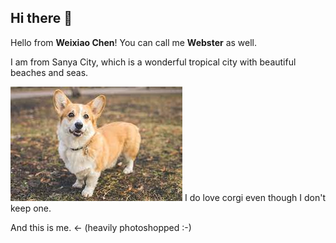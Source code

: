 ## Hi there 👋

<!--

**Here are some ideas to get you started:**

🙋‍♀️ A short introduction - what is your organization all about?
🌈 Contribution guidelines - how can the community get involved?
👩‍💻 Useful resources - where can the community find your docs? Is there anything else the community should know?
🍿 Fun facts - what does your team eat for breakfast?
🧙 Remember, you can do mighty things with the power of [Markdown](https://docs.github.com/github/writing-on-github/getting-started-with-writing-and-formatting-on-github/basic-writing-and-formatting-syntax)
-->
Hello from **Weixiao Chen**! You can call me **Webster** as well.

I am from Sanya City, which is a wonderful tropical city with beautiful beaches and seas.

![corgi](https://github.com/gtb-2022-chen-weixiao/.github/blob/main/profile/assets/corgi.jpg)
I do love corgi even though I don't keep one.

<!-- ![profile](https://github.com/gtb-2022-chen-weixiao/.github/blob/main/profile/assets/profile.JPG) -->
And this is me. <- (heavily photoshopped :-)


